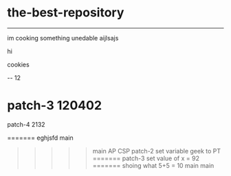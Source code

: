 # the-best-repository
_____________
im cooking something unedable
aijlsajs

hi 

cookies

--
12

patch-3
120402
=======



patch-4
2132

=======
eghjsfd
main
>>>>> main
AP CSP
patch-2
set variable geek to PT
=======
patch-3
set value of x = 92
=======
shoing what 5+5 = 10
main
main
